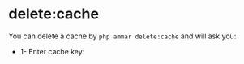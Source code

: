 # delete:cache

You can delete a cache by `php ammar delete:cache` and will ask you:

* 1- Enter cache key:
